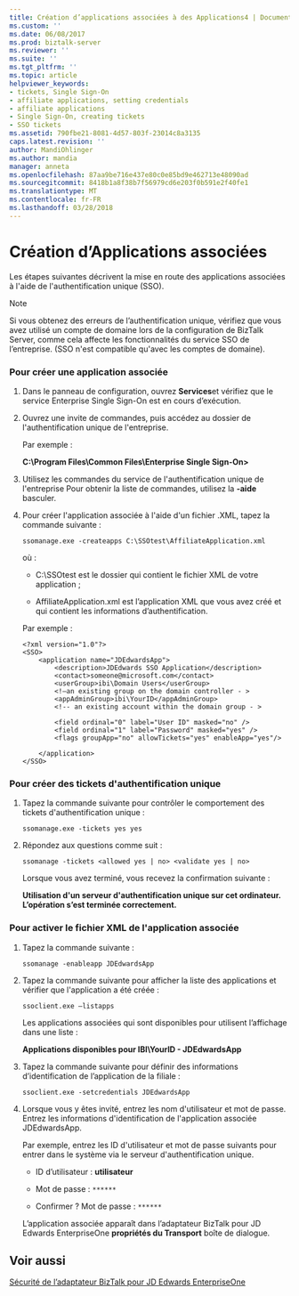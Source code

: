 ```yaml
---
title: Création d’applications associées à des Applications4 | Documents Microsoft
ms.custom: ''
ms.date: 06/08/2017
ms.prod: biztalk-server
ms.reviewer: ''
ms.suite: ''
ms.tgt_pltfrm: ''
ms.topic: article
helpviewer_keywords:
- tickets, Single Sign-On
- affiliate applications, setting credentials
- affiliate applications
- Single Sign-On, creating tickets
- SSO tickets
ms.assetid: 790fbe21-8081-4d57-803f-23014c8a3135
caps.latest.revision: ''
author: MandiOhlinger
ms.author: mandia
manager: anneta
ms.openlocfilehash: 87aa9be716e437e80c0e85bd9e462713e48090ad
ms.sourcegitcommit: 8418b1a8f38b7f56979cd6e203f0b591e2f40fe1
ms.translationtype: MT
ms.contentlocale: fr-FR
ms.lasthandoff: 03/28/2018
---
```

# <a name="creating-affiliate-applications"></a>Création d’Applications associées
Les étapes suivantes décrivent la mise en route des applications associées à l'aide de l'authentification unique (SSO).  
  
> [!NOTE]
>  Si vous obtenez des erreurs de l’authentification unique, vérifiez que vous avez utilisé un compte de domaine lors de la configuration de BizTalk Server, comme cela affecte les fonctionnalités du service SSO de l’entreprise. (SSO n'est compatible qu'avec les comptes de domaine).  
  
### <a name="to-create-an-affiliate-application"></a>Pour créer une application associée  
  
1.  Dans le panneau de configuration, ouvrez **Services**et vérifiez que le service Enterprise Single Sign-On est en cours d’exécution.  
  
2.  Ouvrez une invite de commandes, puis accédez au dossier de l'authentification unique de l'entreprise.  
  
     Par exemple :  
  
     **C:\Program Files\Common Files\Enterprise Single Sign-On>**  
  
3.  Utilisez les commandes du service de l'authentification unique de l'entreprise Pour obtenir la liste de commandes, utilisez la **-aide** basculer.  
  
4.  Pour créer l'application associée à l'aide d'un fichier .XML, tapez la commande suivante :  
  
     `ssomanage.exe -createapps C:\SSOtest\AffiliateApplication.xml`  
  
     où :  
  
    -   C:\SSOtest est le dossier qui contient le fichier XML de votre application ;  
  
    -   AffiliateApplication.xml est l’application XML que vous avez créé et qui contient les informations d’authentification.  
  
     Par exemple :  
  
    ```  
    <?xml version="1.0"?>  
    <SSO>  
        <application name="JDEdwardsApp">  
            <description>JDEdwards SSO Application</description>  
            <contact>someone@microsoft.com</contact>  
            <userGroup>ibi\Domain Users</userGroup>  
            <!—an existing group on the domain controller - >   
            <appAdminGroup>ibi\YourID</appAdminGroup>  
            <!-- an existing account within the domain group - >   
  
            <field ordinal="0" label="User ID" masked="no" />  
            <field ordinal="1" label="Password" masked="yes" />  
            <flags groupApp="no" allowTickets="yes" enableApp="yes"/>  
  
        </application>  
    </SSO>  
    ```  
  
### <a name="to-create-single-sign-on-tickets"></a>Pour créer des tickets d'authentification unique  
  
1.  Tapez la commande suivante pour contrôler le comportement des tickets d'authentification unique :  
  
     `ssomanage.exe -tickets yes yes`  
  
2.  Répondez aux questions comme suit :  
  
     `ssomanage -tickets <allowed yes | no> <validate yes | no>`  
  
     Lorsque vous avez terminé, vous recevez la confirmation suivante :  
  
     **Utilisation d'un serveur d'authentification unique sur cet ordinateur. L’opération s’est terminée correctement.**  
  
### <a name="to-enable-affiliate-application-xml"></a>Pour activer le fichier XML de l'application associée  
  
1.  Tapez la commande suivante :  
  
     `ssomanage -enableapp JDEdwardsApp`  
  
2.  Tapez la commande suivante pour afficher la liste des applications et vérifier que l'application a été créée :  
  
     `ssoclient.exe –listapps`  
  
     Les applications associées qui sont disponibles pour utilisent l’affichage dans une liste :  
  
     **Applications disponibles pour IBI\YourID - JDEdwardsApp**  
  
3.  Tapez la commande suivante pour définir des informations d’identification de l’application de la filiale :  
  
     `ssoclient.exe -setcredentials JDEdwardsApp`  
  
4.  Lorsque vous y êtes invité, entrez les nom d'utilisateur et mot de passe. Entrez les informations d'identification de l'application associée JDEdwardsApp.  
  
     Par exemple, entrez les ID d'utilisateur et mot de passe suivants pour entrer dans le système via le serveur d'authentification unique.  
  
    -   ID d’utilisateur : **utilisateur**  
  
    -   Mot de passe : `******`  
  
    -   Confirmer ? Mot de passe : `******`  
  
     L’application associée apparaît dans l’adaptateur BizTalk pour JD Edwards EnterpriseOne **propriétés du Transport** boîte de dialogue.  
  
## <a name="see-also"></a>Voir aussi  
 [Sécurité de l’adaptateur BizTalk pour JD Edwards EnterpriseOne](../core/security-in-biztalk-adapter-for-jd-edwards-enterpriseone.md)